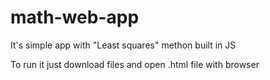 # math-web-app
It's simple app with "Least squares" methon built in JS


To run it just download files and open .html file with browser
